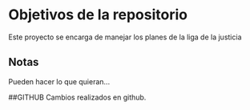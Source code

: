 # Objetivos de la repositorio

Este proyecto se encarga de manejar los planes de la liga de la justicia


## Notas
Pueden hacer lo que quieran...

##GITHUB
Cambios realizados en github.
